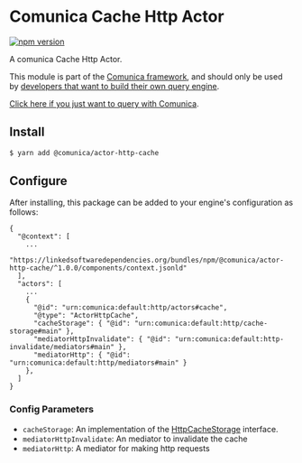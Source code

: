 # Comunica Cache Http Actor

[![npm version](https://badge.fury.io/js/%40comunica%2Factor-http-cache.svg)](https://www.npmjs.com/package/@comunica/actor-http-cache)

A comunica Cache Http Actor.

This module is part of the [Comunica framework](https://github.com/comunica/comunica),
and should only be used by [developers that want to build their own query engine](https://comunica.dev/docs/modify/).

[Click here if you just want to query with Comunica](https://comunica.dev/docs/query/).

## Install

```bash
$ yarn add @comunica/actor-http-cache
```

## Configure

After installing, this package can be added to your engine's configuration as follows:
```text
{
  "@context": [
    ...
    "https://linkedsoftwaredependencies.org/bundles/npm/@comunica/actor-http-cache/^1.0.0/components/context.jsonld"  
  ],
  "actors": [
    ...
    {
      "@id": "urn:comunica:default:http/actors#cache",
      "@type": "ActorHttpCache",
      "cacheStorage": { "@id": "urn:comunica:default:http/cache-storage#main" },
      "mediatorHttpInvalidate": { "@id": "urn:comunica:default:http-invalidate/mediators#main" },
      "mediatorHttp": { "@id": "urn:comunica:default:http/mediators#main" }
    },
  ]
}
```

### Config Parameters

 - `cacheStorage`: An implementation of the [HttpCacheStorage](https://github.com/comunica/comunica/tree/master/packages/types/lib/IHttpCacheStorage.ts) interface.
 - `mediatorHttpInvalidate`: An mediator to invalidate the cache
 - `mediatorHttp`: A mediator for making http requests
 